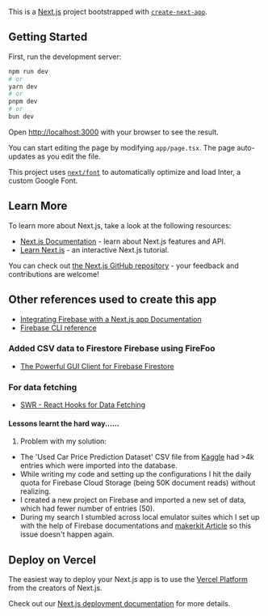 This is a [Next.js](https://nextjs.org/) project bootstrapped with [`create-next-app`](https://github.com/vercel/next.js/tree/canary/packages/create-next-app).

## Getting Started

First, run the development server:

```bash
npm run dev
# or
yarn dev
# or
pnpm dev
# or
bun dev
```

Open [http://localhost:3000](http://localhost:3000) with your browser to see the result.

You can start editing the page by modifying `app/page.tsx`. The page auto-updates as you edit the file.

This project uses [`next/font`](https://nextjs.org/docs/basic-features/font-optimization) to automatically optimize and load Inter, a custom Google Font.

## Learn More

To learn more about Next.js, take a look at the following resources:

- [Next.js Documentation](https://nextjs.org/docs) - learn about Next.js features and API.
- [Learn Next.js](https://nextjs.org/learn) - an interactive Next.js tutorial.

You can check out [the Next.js GitHub repository](https://github.com/vercel/next.js/) - your feedback and contributions are welcome!

## Other references used to create this app

- [Integrating Firebase with a Next.js app Documentation](https://firebase.google.com/codelabs/firebase-nextjs#0)
- [Firebase CLI reference](https://firebase.google.com/docs/cli#install_the_firebase_cli)

### Added CSV data to Firestore Firebase using FireFoo

- [The Powerful GUI Client for Firebase Firestore](https://www.firefoo.app/docs/firestore-export-import/import-csv-into-collection)

### For data fetching

- [SWR - React Hooks for Data Fetching](https://swr.vercel.app/)

#### Lessons learnt the hard way......

1. Problem with my solution:

- The 'Used Car Price Prediction Dataset' CSV file from [Kaggle](https://www.kaggle.com/datasets/taeefnajib/used-car-price-prediction-dataset?datasetId=3742543) had >4k entries which were imported into the database.
- While writing my code and setting up the configurations I hit the daily quota for Firebase Cloud Storage (being 50K document reads) without realizing.
- I created a new project on Firebase and imported a new set of data, which had fewer number of entries (50).
- During my search I stumbled across local emulator suites which I set up with the help of Firebase documentations and [makerkit Article](https://makerkit.dev/blog/tutorials/setting-up-firebase-emulators-nextjs) so this issue doesn't happen again.

## Deploy on Vercel

The easiest way to deploy your Next.js app is to use the [Vercel Platform](https://vercel.com/new?utm_medium=default-template&filter=next.js&utm_source=create-next-app&utm_campaign=create-next-app-readme) from the creators of Next.js.

Check out our [Next.js deployment documentation](https://nextjs.org/docs/deployment) for more details.
